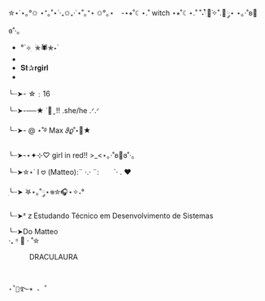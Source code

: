 ✮⋆˙⋆｡°✩ ⋆⁺｡˚⋆˙‧₊✩₊‧˙⋆˚｡⁺⋆ ✩°｡⋆
⠀-⋆⭒˚☾⋆.˚ witch ⋆⭒˚☾⋆.˚
˚˖𓍢ִ໋🌷͙֒✧˚.🎀༘⋆
⋆｡‧˚ʚ🍓ɞ˚‧｡
-  °`⟡ ִ ࣪✮🕷✮⋆˙
-  
-  𝐒𝐭✰𝐫𝐠𝐢𝐫𝐥
-  
╰┈➤-  ☆﹕16




╰┈➤-──★ ˙🍓 ̟ !! .she/he .ᐟ.ᐟ




╰┈➤- @ ⋆˚࿔ Max 𝜗𝜚˚⋆🍓★ 




╰┈➤-⋆✦⊹♡ girl in red!! >_<⋆｡‧˚ʚ🍓ɞ˚‧｡




╰┈➤✮⋆˙ I 𖹭 (Matteo):¨ ·.· ¨:
⠀               ⠀`· . ♥︎



ִ╰┈➤ ࣪𖤐⋆｡˚༘⋆𖦹✮🎧⋆✧˖°



╰┈➤ᶻ 𝗓  Estudando Técnico em Desenvolvimento de Sistemas 

 ╰┈➤Do Matteo     
 ‧₊ ᵎᵎ 🍒 ⋅ ˚✮











⠀⠀⠀⠀DRACULAURA

























<img align="center" alt="" src="https://github.com/user-attachments/assets/d05a97e4-9c30-48a1-aafd-65ceeca0d6fe">


                                                                                                   ˖˚🍓࿐✶ ₊ ˚












